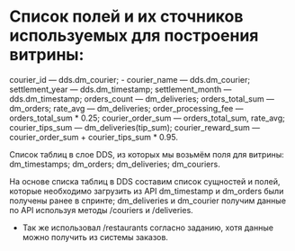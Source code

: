 # Список полей и их сточников используемых для построения витрины:
courier_id — dds.dm_courier;
    - courier_name — dds.dm_courier;
    settlement_year — dds.dm_timestamp;
    settlement_month — dds.dm_timestamp;
    orders_count — dm_deliveries;
    orders_total_sum — dm_orders;
    rate_avg — dm_deliveries;
    order_processing_fee — orders_total_sum * 0.25;
    courier_order_sum — orders_total_sum, rate_avg;
    courier_tips_sum — dm_deliveries(tip_sum);
    courier_reward_sum — courier_order_sum + courier_tips_sum * 0.95.

Список таблиц в слое DDS, из которых мы возьмём поля для витрины:
    dm_timestamps;
    dm_orders;
    dm_deliveries;
    dm_couriers.

 На основе списка таблиц в DDS составим список сущностей и полей, которые необходимо загрузить из API
    dm_timestamp и dm_orders были получены ранее в спринте;
    dm_deliveries и dm_courier получим данные по API используя методы /couriers и /deliveries.

* Так же использовал /restaurants согласно заданию, хотя данные можно получить из системы заказов.
